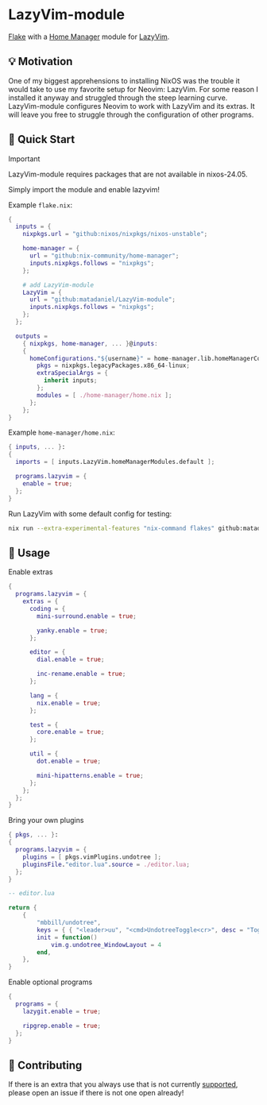 # LazyVim-module

[Flake](https://wiki.nixos.org/wiki/Flakes) with a
[Home Manager](https://nix-community.github.io/home-manager/) module for [LazyVim](https://lazyvim.github.io/).

## 💡 Motivation

One of my biggest apprehensions to installing NixOS was
the trouble it would take to use my favorite setup for Neovim: LazyVim.
For some reason I installed it anyway and struggled through the steep learning curve.
LazyVim-module configures Neovim to work with LazyVim and its extras.
It will leave you free to struggle through the configuration of other programs.

## 🚀 Quick Start

> [!IMPORTANT]
> LazyVim-module requires packages that are not available in nixos-24.05.

Simply import the module and enable lazyvim!

Example `flake.nix`:

```nix
{
  inputs = {
    nixpkgs.url = "github:nixos/nixpkgs/nixos-unstable";

    home-manager = {
      url = "github:nix-community/home-manager";
      inputs.nixpkgs.follows = "nixpkgs";
    };

    # add LazyVim-module
    LazyVim = {
      url = "github:matadaniel/LazyVim-module";
      inputs.nixpkgs.follows = "nixpkgs";
    };
  };

  outputs =
    { nixpkgs, home-manager, ... }@inputs:
    {
      homeConfigurations."${username}" = home-manager.lib.homeManagerConfiguration {
        pkgs = nixpkgs.legacyPackages.x86_64-linux;
        extraSpecialArgs = {
          inherit inputs;
        };
        modules = [ ./home-manager/home.nix ];
      };
    };
}
```

Example `home-manager/home.nix`:

```nix
{ inputs, ... }:
{
  imports = [ inputs.LazyVim.homeManagerModules.default ];

  programs.lazyvim = {
    enable = true;
  };
}
```

Run LazyVim with some default config for testing:

```sh
nix run --extra-experimental-features "nix-command flakes" github:matadaniel/LazyVim-module
```

## 📖 Usage

Enable extras

```nix
{
  programs.lazyvim = {
    extras = {
      coding = {
        mini-surround.enable = true;

        yanky.enable = true;
      };

      editor = {
        dial.enable = true;

        inc-rename.enable = true;
      };

      lang = {
        nix.enable = true;
      };

      test = {
        core.enable = true;
      };

      util = {
        dot.enable = true;

        mini-hipatterns.enable = true;
      };
    };
  };
}
```

Bring your own plugins

```nix
{ pkgs, ... }:
{
  programs.lazyvim = {
    plugins = [ pkgs.vimPlugins.undotree ];
    pluginsFile."editor.lua".source = ./editor.lua;
  };
}
```

```lua
-- editor.lua

return {
	{
		"mbbill/undotree",
		keys = { { "<leader>uu", "<cmd>UndotreeToggle<cr>", desc = "Toggle undotree" } },
		init = function()
			vim.g.undotree_WindowLayout = 4
		end,
	},
}
```

Enable optional programs

```nix
{
  programs = {
    lazygit.enable = true;

    ripgrep.enable = true;
  };
}
```

## 🤝 Contributing

If there is an extra that you always use that is not currently [supported](lazyvim/extras),
please open an issue if there is not one open already!
